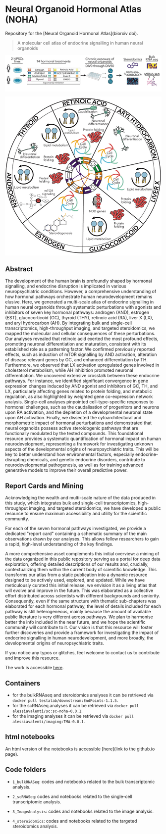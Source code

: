 # Neural Organoid Hormonal Atlas (NOHA)

Repository for the [Neural Organoid Hormonal Atlas](biorxiv doi).

> A molecular cell atlas of endocrine signalling in human neural organoids 

![ExperimentalDesign](FigSchemes/ExperimentalDesign.jpg)

![Hallmarks](FigSchemes/Hallmarks.jpg)


## Abstract

The development of the human brain is profoundly shaped by hormonal signalling, and endocrine disruption is implicated in various neuropsychiatric conditions. However, a comprehensive understanding of how hormonal pathways orchestrate human neurodevelopment remains elusive. Here, we generated a multi-scale atlas of endocrine signalling in human neural organoids through systematic perturbations with agonists and inhibitors of seven key hormonal pathways: androgen (AND), estrogen (EST), glucocorticoid (GC), thyroid (THY), retinoic acid (RA), liver X (LX), and aryl hydrocarbon (AH). By integrating bulk and single-cell transcriptomics, high-throughput imaging, and targeted steroidomics, we mapped the molecular and cellular consequences of these perturbations. Our analyses revealed that retinoic acid exerted the most profound effects, promoting neuronal differentiation and maturation, consistent with its established role as a patterning factor. We confirmed previously reported effects, such as induction of mTOR signalling by AND activation, alteration of disease relevant genes by GC, and enhanced differentiation by TH. Furthermore, we observed that LX activation upregulated genes involved in cholesterol metabolism, while AH inhibition promoted neuronal differentiation. We uncovered extensive crosstalk between these endocrine pathways. For instance, we identified significant convergence in gene expression changes induced by AND agonist and inhibitors of GC, TH, and LX, particularly affecting genes related to protein folding, and metabolic regulation, as also highlighted by weighted gene co-expression network analysis. Single-cell analyses pinpointed cell-type-specific responses to hormonal challenges, such as the caudalisation of progenitors and neurons upon RA activation, and the depletion of a developmental neuronal state upon AH activation. Finally, we dissected the cytoarchitectural and morphometric impact of hormonal perturbations and demonstrated that neural organoids possess active steroidogenic pathways that are functionally modulated by the tested compounds. This foundational resource provides a systematic quantification of hormonal impact on human neurodevelopment, representing a framework for investigating unknown aspects of the developmental origins of neuropsychiatric traits. This will be key to better understand how environmental factors, especially endocrine-disrupting chemicals, and genetic endocrine disorders, contribute to neurodevelopmental pathogenesis, as well as for training advanced generative models to improve their overall predictive power.


## Report Cards and Mining

Acknowledging the wealth and multi-scale nature of the data produced in this study, which integrates bulk and single-cell transcriptomics, high-throughput imaging, and targeted steroidomics, we have developed a public resource to ensure maximum accessibility and utility for the scientific community. 

For each of the seven hormonal pathways investigated, we provide a dedicated "report card" containing a schematic summary of the main observations drawn by our analyses. This allows fellow researchers to gain a rapid, high-level understanding of the key findings.

A more comprehensive asset complements this initial overview: a mining of the data organized in this public repository serving as a portal for deep data exploration, offering detailed descriptions of our results and, crucially, contextualizing them within the current body of scientific knowledge. This transforms our atlas from a static publication into a dynamic resource designed to be actively used, explored, and updated. While we have meticulously curated this initial release, we envision it as a living atlas that will evolve and improve in the future. This was elaborated as a collective effort distributed across scientists with different backgrounds and seniority. Consequently, even if the same structure with thematic sub-chapters was elaborated for each hormonal pathway, the level of details included for each pathway is still heterogeneous, mainly because the amount of available public literature is very different across pathways.  We plan to harmonise better the info included in the near future, and we hope the scientific community will contribute to it. 
Our vision is that this resource will foster further discoveries and provide a framework for investigating the impact of endocrine signalling in human neurodevelopment, and more broadly, the developmental origins of neuropsychiatric traits.

If you notice any typos or glitches, feel welcome to contact us to contribute and improve this resource.

The work is accessible [here](1_bulkRNASeq/7_DataMining/0.Index.md).



## Containers

- for the bulkRNAseq and steroidomics analyses it can be retrieved via `docker pull testalab/downstream:EndPoints-1.1.5`.
- for the scRNAseq analyses it can be retrieved via `docker pull alessiavalenti/sc:sc-noha-0.0.1`.
- for the imaging analyses it can be retrieved via `docker pull alessiavalenti/imaging:TMA-0.0.1`.


## html notebooks

An html version of the notebooks is accessible [here](link to the github.io page).


## Code folders

* `1_bulkRNASeq`: codes and notebooks related to the bulk transcriptomic analysis.

* `2_scRNASeq`: codes and notebooks related to the single-cell transcriptomic analysis.

* `3_ImageAnalysis`: codes and notebooks related to the image analysis.

* `4_steroidomics`: codes and notebooks related to the targeted steroidomics analysis.


